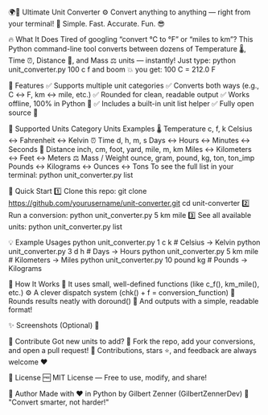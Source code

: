 🌍💫 Ultimate Unit Converter ⚙️
Convert anything to anything — right from your terminal! 🎯
Simple. Fast. Accurate. Fun. 😎

🔥 What It Does
Tired of googling “convert °C to °F” or “miles to km”?
This Python command-line tool converts between dozens of Temperature 🌡️, Time ⏰, Distance 📏, and Mass ⚖️ units — instantly!
Just type:
python unit_converter.py 100 c f
and boom 💥 you get:
100 C = 212.0 F

🧠 Features
✅ Supports multiple unit categories
✅ Converts both ways (e.g., C ↔ F, km ↔ mile, etc.)
✅ Rounded for clean, readable output
✅ Works offline, 100% in Python 🐍
✅ Includes a built-in unit list helper
✅ Fully open source 💪

🌟 Supported Units
Category
Units
Examples
🌡️ Temperature
c, f, k
Celsius ↔ Fahrenheit ↔ Kelvin
⏰ Time
d, h, m, s
Days ↔ Hours ↔ Minutes ↔ Seconds
📏 Distance
inch, cm, foot, yard, mile, m, km
Miles ↔ Kilometers ↔ Feet ↔ Meters
⚖️ Mass / Weight
ounce, gram, pound, kg, ton, ton_imp
Pounds ↔ Kilograms ↔ Ounces ↔ Tons
To see the full list in your terminal:
python unit_converter.py list

🚀 Quick Start
1️⃣ Clone this repo:
git clone https://github.com/yourusername/unit-converter.git
cd unit-converter
2️⃣ Run a conversion:
python unit_converter.py 5 km mile
3️⃣ See all available units:
python unit_converter.py list

💡 Example Usages
python unit_converter.py 1 c k     # Celsius → Kelvin
python unit_converter.py 3 d h     # Days → Hours
python unit_converter.py 5 km mile # Kilometers → Miles
python unit_converter.py 10 pound kg # Pounds → Kilograms

🧩 How It Works
🧠 It uses small, well-defined functions (like c_f(), km_mile(), etc.)
⚙️ A clever dispatch system (chk() + f = conversion_function)
🧮 Rounds results neatly with doround()
💬 And outputs with a simple, readable format!

✨ Screenshots (Optional)
 🎨

🤝 Contribute
Got new units to add? 🚀
Fork the repo, add your conversions, and open a pull request! 💪
Contributions, stars ⭐, and feedback are always welcome ❤️

📜 License
🆓 MIT License — Free to use, modify, and share!

🐍 Author
Made with ❤️ in Python by Gilbert Zenner (GilbertZennerDev)
💬 "Convert smarter, not harder!"
